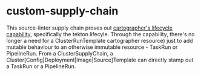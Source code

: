 # custom-supply-chain


This source-linter supply chain proves out [cartographer's lifecycle capability](https://cartographer.sh/docs/v0.7.0/lifecycle/#tekton-lifecycle), specifically the tekton lifecyle.
Through the capability, there's no longer a need for a ClusterRunTemplate cartographer resource) just to add mutable behaviour to an otherwise immutable resource - TaskRun or PipelineRun.
From a ClusterSupplyChain, a Cluster[Config|Deployment|Image|Source]Template can directly stamp out a TaskRun or a PipelineRun.
